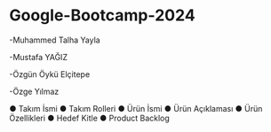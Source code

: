# Google-Bootcamp-2024

-Muhammed Talha Yayla

-Mustafa YAĞIZ

-Özgün Öykü Elçitepe

-Özge Yılmaz


● Takım İsmi
● Takım Rolleri
● Ürün İsmi
● Ürün Açıklaması
● Ürün Özellikleri
● Hedef Kitle
● Product Backlog
